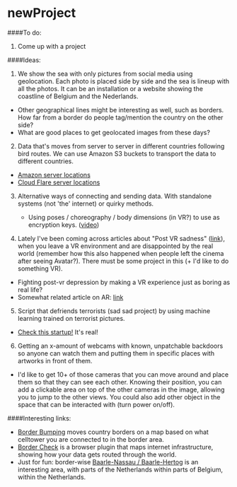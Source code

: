 # newProject

####To do:
1. Come up with a project

####Ideas:
1. We show the sea with only pictures from social media using geolocation. Each photo is placed side by side and the sea is lineup with all the photos. It can be an installation or a website showing the coastline of Belgium and the Nederlands.

  * Other geographical lines might be interesting as well, such as borders. How far from a border do people tag/mention the country on the other side?
  * What are good places to get geolocated images from these days?

2. Data that's moves from server to server in different countries following bird routes. We can use Amazon S3 buckets to transport the data to different countries.
  * [Amazon server locations](https://aws.amazon.com/about-aws/global-infrastructure/)
  * [Cloud Flare server locations](https://www.cloudflare.com/network/)

3. Alternative ways of connecting and sending data. With standalone systems (not 'the' internet) or quirky methods.
   * Using poses / choreography / body dimensions (in VR?) to use as encryption keys. ([video](https://youtu.be/cnFBM58UOYM?t=5m5s))

4. Lately I've been coming across articles about "Post VR sadness" ([link](https://www.theatlantic.com/technology/archive/2016/12/post-vr-sadness/511232/?single_page=true)), when you leave a VR environment and are disappointed by the real world (remember how this also happened when people left the cinema after seeing Avatar?). There must be some project in this (+ I'd like to do something VR).
  * Fighting post-vr depression by making a VR experience just as boring as real life?
  * Somewhat related article on AR: [link](http://www.wired.co.uk/article/augmented-reality-environments)

5. Script that defriends terrorists (sad sad project) by using machine learning trained on terrorist pictures.
  * [Check this startup!](http://www.faception.com/) It's real!

6. Getting an x-amount of webcams with known, unpatchable backdoors so anyone can watch them and putting them in specific places with artworks in front of them.
  * I'd like to get 10+ of those cameras that you can move around and place them so that they can see each other. Knowing their position, you can add a clickable area on top of the other cameras in the image, allowing you to jump to the other views. You could also add other object in the space that can be interacted with (turn power on/off).


####Interesting links:
* [Border Bumping](http://borderbumping.net/) moves country borders on a map based on what celltower you are connected to in the border area.
* [Border Check](http://roelof.info/projects/(2013)Border_Check/) is a browser plugin that maps internet infrastructure, showing how your data gets routed through the world.
* Just for fun: border-wise [Baarle-Nassau / Baarle-Hertog](https://www.google.nl/maps/@51.4362036,4.9338757,14z) is an interesting area, with parts of the Netherlands within parts of Belgium, within the Netherlands.

